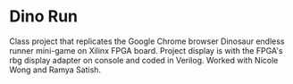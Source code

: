 # Dino Run
Class project that replicates the Google Chrome browser Dinosaur endless runner mini-game on Xilinx FPGA board. Project display is with the FPGA's rbg display adapter on console and coded in Verilog. 
Worked with Nicole Wong and Ramya Satish.
